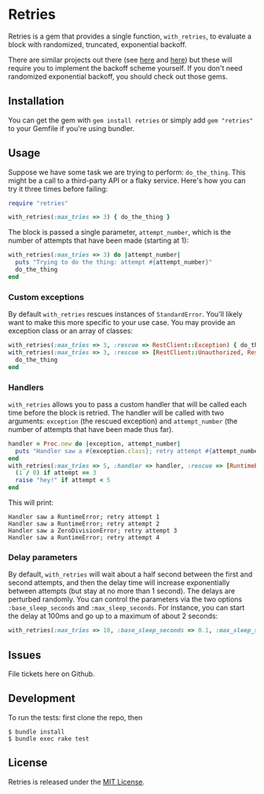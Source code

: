 # Retries

Retries is a gem that provides a single function, `with_retries`, to evaluate a block with randomized,
truncated, exponential backoff.

There are similar projects out there (see [here](https://github.com/afazio/retry_block) and
[here](https://bitbucket.org/amanking/retry_this/wiki/Home)) but these will require you to implement the
backoff scheme yourself. If you don't need randomized exponential backoff, you should check out those gems.

## Installation

You can get the gem with `gem install retries` or simply add `gem "retries"` to your Gemfile if you're using
bundler.

## Usage

Suppose we have some task we are trying to perform: `do_the_thing`. This might be a call to a third-party API
or a flaky service. Here's how you can try it three times before failing:

``` ruby
require "retries"

with_retries(:max_tries => 3) { do_the_thing }
```

The block is passed a single parameter, `attempt_number`, which is the number of attempts that have been made
(starting at 1):

``` ruby
with_retries(:max_tries => 3) do |attempt_number|
  puts "Trying to do the thing: attempt #{attempt_number}"
  do_the_thing
end
```

### Custom exceptions

By default `with_retries` rescues instances of `StandardError`. You'll likely want to make this more specific
to your use case. You may provide an exception class or an array of classes:

``` ruby
with_retries(:max_tries => 3, :rescue => RestClient::Exception) { do_the_thing }
with_retries(:max_tries => 3, :rescue => [RestClient::Unauthorized, RestClient::RequestFailed]) do
  do_the_thing
end
```

### Handlers

`with_retries` allows you to pass a custom handler that will be called each time before the block is retried.
The handler will be called with two arguments: `exception` (the rescued exception) and `attempt_number` (the
number of attempts that have been made thus far).

``` ruby
handler = Proc.new do |exception, attempt_number|
  puts "Handler saw a #{exception.class}; retry attempt #{attempt_number}"
end
with_retries(:max_tries => 5, :handler => handler, :rescue => [RuntimeError, ZeroDivisionError]) do |attempt|
  (1 / 0) if attempt == 3
  raise "hey!" if attempt < 5
end
```

This will print:

```
Handler saw a RuntimeError; retry attempt 1
Handler saw a RuntimeError; retry attempt 2
Handler saw a ZeroDivisionError; retry attempt 3
Handler saw a RuntimeError; retry attempt 4
```

### Delay parameters

By default, `with_retries` will wait about a half second between the first and second attempts, and then the
delay time will increase exponentially between attempts (but stay at no more than 1 second). The delays are
perturbed randomly. You can control the parameters via the two options `:base_sleep_seconds` and
`:max_sleep_seconds`. For instance, you can start the delay at 100ms and go up to a maximum of about 2
seconds:

``` ruby
with_retries(:max_tries => 10, :base_sleep_seconds => 0.1, :max_sleep_seconds => 2.0) { do_the_thing }
```

## Issues

File tickets here on Github.

## Development

To run the tests: first clone the repo, then

    $ bundle install
    $ bundle exec rake test

## License

Retries is released under the [MIT License](http://opensource.org/licenses/mit-license.php/).
